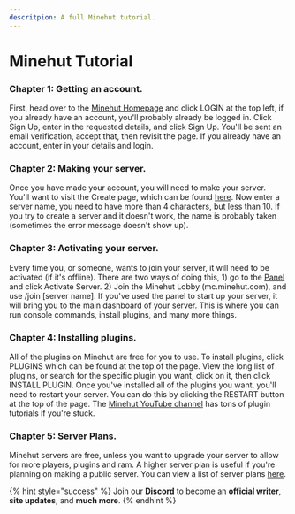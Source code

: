```yaml
---
descritpion: A full Minehut tutorial.
---
```


# Minehut Tutorial

### Chapter 1: Getting an account.

First, head over to the [Minehut Homepage](https://minehut.com/) and click LOGIN at the top left, if you already have an account, you'll probably already be logged in.
Click Sign Up, enter in the requested details, and click Sign Up. You'll be sent an email verification, accept that, then revisit the page. If you already have an account, enter in your details and login.

### Chapter 2: Making your server.

Once you have made your account, you will need to make your server. You'll want to visit the Create page, which can be found [here](https://minehut.com/dashboard/create).
Now enter a server name, you need to have more than 4 characters, but less than 10. If you try to create a server and it doesn't work, the name is probably taken (sometimes the error message doesn't show up).

### Chapter 3: Activating your server.

Every time you, or someone, wants to join your server, it will need to be activated (if it's offline). There are two ways of doing this, 1) go to the [Panel](https://minehut.com/panel/minecraft) and click Activate Server. 2) Join the Minehut Lobby (mc.minehut.com), and use /join [server name].
If you've used the panel to start up your server, it will bring you to the main dashboard of your server. This is where you can run console commands, install plugins, and many more things.

### Chapter 4: Installing plugins.

All of the plugins on Minehut are free for you to use. To install plugins, click PLUGINS which can be found at the top of the page. View the long list of plugins, or search for the specific plugin you want, click on it, then click INSTALL PLUGIN.
Once you've installed all of the plugins you want, you'll need to restart your server. You can do this by clicking the RESTART button at the top of the page.
The [Minehut YouTube channel](https://www.youtube.com/channel/UC3pD8Ghxh7nAhpnhkClCuHg) has tons of plugin tutorials if you're stuck.

### Chapter 5: Server Plans.

Minehut servers are free, unless you want to upgrade your server to allow for more players, plugins and ram.
A higher server plan is useful if you're planning on making a public server.
You can view a list of server plans [here](https://minehut.com/shop/plans).

{% hint style="success" %}
Join our **[Discord](https://discord.gg/TYhH5bK)** to become an **official writer**, **site updates**, and **much more**.
{% endhint %}
